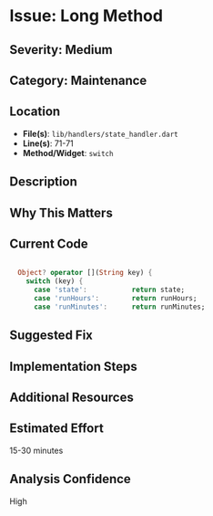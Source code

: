 # Issue: Long Method

## Severity: Medium

## Category: Maintenance

## Location
- **File(s)**: `lib/handlers/state_handler.dart`
- **Line(s)**: 71-71
- **Method/Widget**: `switch`

## Description


## Why This Matters


## Current Code
```dart

  Object? operator [](String key) {
    switch (key) {
      case 'state':           return state;
      case 'runHours':        return runHours;
      case 'runMinutes':      return runMinutes;
```

## Suggested Fix


## Implementation Steps


## Additional Resources


## Estimated Effort
15-30 minutes

## Analysis Confidence
High
